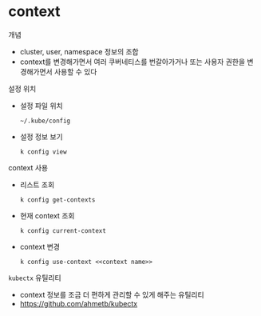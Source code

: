# context
개념
- cluster, user, namespace 정보의 조합
- context를 변경해가면서 여러 쿠버네티스를 번갈아가거나 또는 사용자 권한을 변경해가면서 사용할 수 있다

설정 위치
- 설정 파일 위치
   ```
   ~/.kube/config
   ```
- 설정 정보 보기
   ```
   k config view
   ```

context 사용
- 리스트 조회
   ```
   k config get-contexts
   ```
- 현재 context 조회
   ```
   k config current-context
   ```
- context 변경
   ```
   k config use-context <<context name>>
   ```

`kubectx` 유틸리티
- context 정보를 조금 더 편하게 관리할 수 있게 해주는 유틸리티
- https://github.com/ahmetb/kubectx